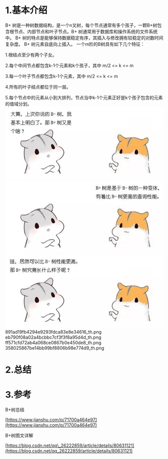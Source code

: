# 1.基本介绍
B+ 树是一种树数据结构，是一个n叉树，每个节点通常有多个孩子，一颗B+树包含根节点、内部节点和叶子节点。B+ 树通常用于数据库和操作系统的文件系统中。 B+ 树的特点是能够保持数据稳定有序，其插入与修改拥有较稳定的对数时间复杂度。 B+ 树元素自底向上插入。
一个m阶的B树具有如下几个特征：

1.根结点至少有两个子女。

2.每个中间节点都包含k-1个元素和k个孩子，其中 m/2 <= k <= m

3.每一个叶子节点都包含k-1个元素，其中 m/2 <= k <= m

4.所有的叶子结点都位于同一层。

5.每个节点中的元素从小到大排列，节点当中k-1个元素正好是k个孩子包含的元素的值域分划。
![](/static/image/17a0c4f672b34e668a0cd2eb214c117d_th.png)
![](/static/image/c56155c2131e45b0bf69f9ae6cba056e_th.png)
![](/static/image/164ce3d2504c4d63945e134ca6752a2c_th.png)
891ad19fb4294e9293fdca83e8e34616_th.png
eb790f08a02a4bcbbc7cf3f3f8a95d4d_th.png
ff571cfd72ab4a068ce0867b0e450de8_th.png
358025867be14bb99bf8806b98e774d9_th.png
# 2.总结

# 3.参考

B+树总结

[https://www.jianshu.com/p/71700a464e97](https://www.jianshu.com/p/71700a464e97)

B+树图文详解

[https://blog.csdn.net/qq\_26222859/article/details/80631121](https://blog.csdn.net/qq_26222859/article/details/80631121)

